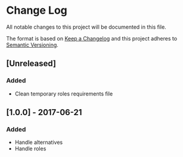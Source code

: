 # Change Log
All notable changes to this project will be documented in this file.

The format is based on [Keep a Changelog](http://keepachangelog.com/)
and this project adheres to [Semantic Versioning](http://semver.org/).

## [Unreleased]
### Added
- Clean temporary roles requirements file

## [1.0.0] - 2017-06-21
### Added
- Handle alternatives
- Handle roles

